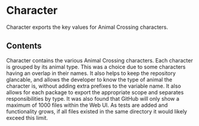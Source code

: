 # Character
Character exports the key values for Animal Crossing characters.

## Contents
Character contains the various Animal Crossing characters. Each character is grouped by its animal type. This was a choice due to some characters having an overlap in their names. It also helps to keep the repository glancable, and allows the developer to know the type of animal the character is, without adding
extra prefixes to the variable name. It also allows for each package to export the appropriate scope and separates responsibilities by type. It was also found that GitHub will only show a maximum of 1000 files within the Web UI. As tests are added and functionality grows, if all files existed in the same directory it would likely exceed this limit.

